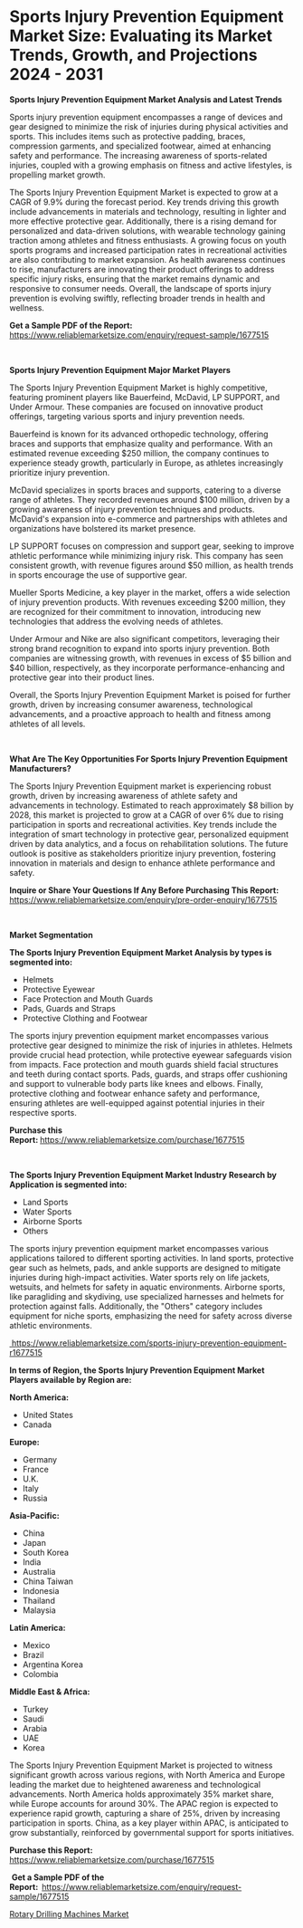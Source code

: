 <p><h1>Sports Injury Prevention Equipment Market Size: Evaluating its Market Trends, Growth, and Projections 2024 - 2031</h1></p><p><strong>Sports Injury Prevention Equipment Market Analysis and Latest Trends</strong></p>
<p><p>Sports injury prevention equipment encompasses a range of devices and gear designed to minimize the risk of injuries during physical activities and sports. This includes items such as protective padding, braces, compression garments, and specialized footwear, aimed at enhancing safety and performance. The increasing awareness of sports-related injuries, coupled with a growing emphasis on fitness and active lifestyles, is propelling market growth.</p><p>The Sports Injury Prevention Equipment Market is expected to grow at a CAGR of 9.9% during the forecast period. Key trends driving this growth include advancements in materials and technology, resulting in lighter and more effective protective gear. Additionally, there is a rising demand for personalized and data-driven solutions, with wearable technology gaining traction among athletes and fitness enthusiasts. A growing focus on youth sports programs and increased participation rates in recreational activities are also contributing to market expansion. As health awareness continues to rise, manufacturers are innovating their product offerings to address specific injury risks, ensuring that the market remains dynamic and responsive to consumer needs. Overall, the landscape of sports injury prevention is evolving swiftly, reflecting broader trends in health and wellness.</p></p>
<p><strong>Get a Sample PDF of the Report:&nbsp;</strong> <a href="https://www.reliablemarketsize.com/enquiry/request-sample/1677515?utm_campaign=1898&utm_medium=2&utm_source=Github&utm_content=ia&utm_term=28122024&utm_id=sports-injury-prevention-equipment">https://www.reliablemarketsize.com/enquiry/request-sample/1677515</a></p>
<p>&nbsp;</p>
<p><strong>Sports Injury Prevention Equipment Major Market Players</strong></p>
<p><p>The Sports Injury Prevention Equipment Market is highly competitive, featuring prominent players like Bauerfeind, McDavid, LP SUPPORT, and Under Armour. These companies are focused on innovative product offerings, targeting various sports and injury prevention needs.</p><p>Bauerfeind is known for its advanced orthopedic technology, offering braces and supports that emphasize quality and performance. With an estimated revenue exceeding $250 million, the company continues to experience steady growth, particularly in Europe, as athletes increasingly prioritize injury prevention.</p><p>McDavid specializes in sports braces and supports, catering to a diverse range of athletes. They recorded revenues around $100 million, driven by a growing awareness of injury prevention techniques and products. McDavid's expansion into e-commerce and partnerships with athletes and organizations have bolstered its market presence.</p><p>LP SUPPORT focuses on compression and support gear, seeking to improve athletic performance while minimizing injury risk. This company has seen consistent growth, with revenue figures around $50 million, as health trends in sports encourage the use of supportive gear.</p><p>Mueller Sports Medicine, a key player in the market, offers a wide selection of injury prevention products. With revenues exceeding $200 million, they are recognized for their commitment to innovation, introducing new technologies that address the evolving needs of athletes.</p><p>Under Armour and Nike are also significant competitors, leveraging their strong brand recognition to expand into sports injury prevention. Both companies are witnessing growth, with revenues in excess of $5 billion and $40 billion, respectively, as they incorporate performance-enhancing and protective gear into their product lines.</p><p>Overall, the Sports Injury Prevention Equipment Market is poised for further growth, driven by increasing consumer awareness, technological advancements, and a proactive approach to health and fitness among athletes of all levels.</p></p>
<p>&nbsp;</p>
<p><strong>What Are The Key Opportunities For Sports Injury Prevention Equipment Manufacturers?</strong></p>
<p><p>The Sports Injury Prevention Equipment market is experiencing robust growth, driven by increasing awareness of athlete safety and advancements in technology. Estimated to reach approximately $8 billion by 2028, this market is projected to grow at a CAGR of over 6% due to rising participation in sports and recreational activities. Key trends include the integration of smart technology in protective gear, personalized equipment driven by data analytics, and a focus on rehabilitation solutions. The future outlook is positive as stakeholders prioritize injury prevention, fostering innovation in materials and design to enhance athlete performance and safety.</p></p>
<p><strong>Inquire or Share Your Questions If Any Before Purchasing This Report:</strong> <a href="https://www.reliablemarketsize.com/enquiry/pre-order-enquiry/1677515?utm_campaign=1898&utm_medium=2&utm_source=Github&utm_content=ia&utm_term=28122024&utm_id=sports-injury-prevention-equipment">https://www.reliablemarketsize.com/enquiry/pre-order-enquiry/1677515</a></p>
<p>&nbsp;</p>
<p><strong>Market Segmentation</strong></p>
<p><strong>The Sports Injury Prevention Equipment Market Analysis by types is segmented into:</strong></p>
<p><ul><li>Helmets</li><li>Protective Eyewear</li><li>Face Protection and Mouth Guards</li><li>Pads, Guards and Straps</li><li>Protective Clothing and Footwear</li></ul></p>
<p><p>The sports injury prevention equipment market encompasses various protective gear designed to minimize the risk of injuries in athletes. Helmets provide crucial head protection, while protective eyewear safeguards vision from impacts. Face protection and mouth guards shield facial structures and teeth during contact sports. Pads, guards, and straps offer cushioning and support to vulnerable body parts like knees and elbows. Finally, protective clothing and footwear enhance safety and performance, ensuring athletes are well-equipped against potential injuries in their respective sports.</p></p>
<p><strong>Purchase this Report:&nbsp;</strong><a href="https://www.reliablemarketsize.com/purchase/1677515?utm_campaign=1898&utm_medium=2&utm_source=Github&utm_content=ia&utm_term=28122024&utm_id=sports-injury-prevention-equipment">https://www.reliablemarketsize.com/purchase/1677515</a></p>
<p>&nbsp;</p>
<p><strong>The Sports Injury Prevention Equipment Market Industry Research by Application is segmented into:</strong></p>
<p><ul><li>Land Sports</li><li>Water Sports</li><li>Airborne Sports</li><li>Others</li></ul></p>
<p><p>The sports injury prevention equipment market encompasses various applications tailored to different sporting activities. In land sports, protective gear such as helmets, pads, and ankle supports are designed to mitigate injuries during high-impact activities. Water sports rely on life jackets, wetsuits, and helmets for safety in aquatic environments. Airborne sports, like paragliding and skydiving, use specialized harnesses and helmets for protection against falls. Additionally, the "Others" category includes equipment for niche sports, emphasizing the need for safety across diverse athletic environments.</p></p>
<p><a href="https://www.reliablemarketsize.com/sports-injury-prevention-equipment-r1677515?utm_campaign=1898&utm_medium=2&utm_source=Github&utm_content=ia&utm_term=28122024&utm_id=sports-injury-prevention-equipment">&nbsp;https://www.reliablemarketsize.com/sports-injury-prevention-equipment-r1677515</a></p>
<p><strong>In terms of Region, the Sports Injury Prevention Equipment Market Players available by Region are:</strong></p>
<p>
    <p> <strong> North America: </strong>
        <ul>
            <li>United States</li>
            <li>Canada</li>
        </ul>
        </p> 
    <p> <strong> Europe: </strong>
        <ul>
            <li>Germany</li>
            <li>France</li>
            <li>U.K.</li>
            <li>Italy</li>
            <li>Russia</li>
        </ul>
        </p> 
    <p> <strong> Asia-Pacific: </strong>
        <ul>
            <li>China</li>
            <li>Japan</li>
            <li>South Korea</li>
            <li>India</li>
            <li>Australia</li>
            <li>China Taiwan</li>
            <li>Indonesia</li>
            <li>Thailand</li>
            <li>Malaysia</li>
        </ul>
        </p> 
    <p> <strong> Latin America: </strong>
        <ul>
            <li>Mexico</li>
            <li>Brazil</li>
            <li>Argentina Korea</li>
            <li>Colombia</li>
        </ul>
        </p> 
    <p> <strong> Middle East & Africa: </strong>
        <ul>
            <li>Turkey</li>
            <li>Saudi</li>
            <li>Arabia</li>
            <li>UAE</li>
            <li>Korea</li>
        </ul>
    </p>
    </p>
<p><p>The Sports Injury Prevention Equipment Market is projected to witness significant growth across various regions, with North America and Europe leading the market due to heightened awareness and technological advancements. North America holds approximately 35% market share, while Europe accounts for around 30%. The APAC region is expected to experience rapid growth, capturing a share of 25%, driven by increasing participation in sports. China, as a key player within APAC, is anticipated to grow substantially, reinforced by governmental support for sports initiatives.</p></p>
<p><strong>Purchase this Report: </strong><a href="https://www.reliablemarketsize.com/purchase/1677515?utm_campaign=1898&utm_medium=2&utm_source=Github&utm_content=ia&utm_term=28122024&utm_id=sports-injury-prevention-equipment">https://www.reliablemarketsize.com/purchase/1677515</a></p>
<p>&nbsp;<strong>Get a Sample PDF of the Report:&nbsp;&nbsp;</strong><a href="https://www.reliablemarketsize.com/enquiry/request-sample/1677515?utm_campaign=1898&utm_medium=2&utm_source=Github&utm_content=ia&utm_term=28122024&utm_id=sports-injury-prevention-equipment">https://www.reliablemarketsize.com/enquiry/request-sample/1677515</a></p>
<p><strong></strong></p>
<p><p><a href="https://github.com/Chiragrp22/Market-Research-Report-List-6/blob/main/rotary-drilling-machines-market.md?utm_campaign=1898&utm_medium=2&utm_source=Github&utm_content=ia&utm_term=28122024&utm_id=sports-injury-prevention-equipment">Rotary Drilling Machines Market</a></p></p>
